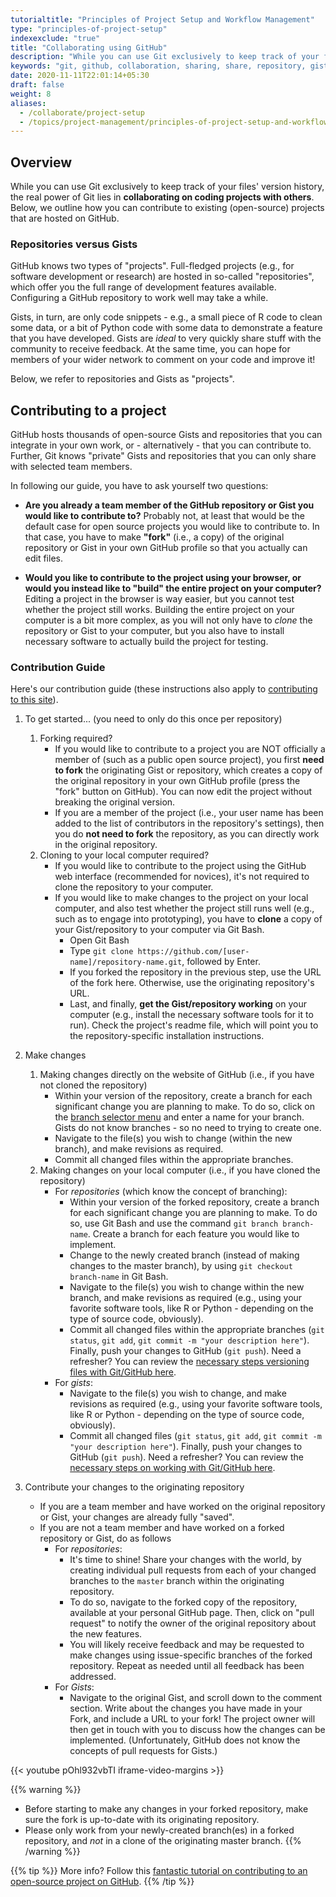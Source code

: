 ```yaml
---
tutorialtitle: "Principles of Project Setup and Workflow Management"
type: "principles-of-project-setup"
indexexclude: "true"
title: "Collaborating using GitHub"
description: "While you can use Git exclusively to keep track of your files' version history, the real power of Git lies in collaborating on projects with others."
keywords: "git, github, collaboration, sharing, share, repository, gist, contributing"
date: 2020-11-11T22:01:14+05:30
draft: false
weight: 8
aliases:
  - /collaborate/project-setup
  - /topics/project-management/principles-of-project-setup-and-workflow-management/collaboration
---
```


## Overview

While you can use Git exclusively to keep track of your files' version history,
the real power of Git lies in **collaborating on coding projects with others**. Below, we outline how you can contribute to existing (open-source) projects that are hosted on GitHub.

### Repositories versus Gists

GitHub knows two types of "projects". Full-fledged projects (e.g., for software
development or research) are hosted in so-called "repositories", which offer you
the full range of development features available. Configuring a GitHub repository
to work well may take a while.

Gists, in turn, are only code snippets - e.g., a small piece of R code to
clean some data, or a bit of Python code with some data to demonstrate a feature
that you have developed. Gists are *ideal* to very quickly share stuff with
the community to receive feedback. At the same time, you can hope for members of
your wider network to comment on your code and improve it!

Below, we refer to repositories and Gists as "projects".

## Contributing to a project

GitHub hosts thousands of open-source Gists and repositories that you can
integrate in your own work, or - alternatively - that you can contribute to. Further,
Git knows "private" Gists and repositories that you can only share with selected
team members.

In following our guide, you have to ask yourself two questions:

- **Are you already a team member of the GitHub repository or Gist you would
like to contribute to?** Probably not, at least that would be the default case for open source projects you
    would like to contribute to. In that case, you have to make **"fork"** (i.e., a copy) of the
    original repository or Gist in your own GitHub profile so that you actually
    can edit files.

- **Would you like to contribute to the project using your browser, or would you instead
like to "build" the entire project on your computer?** Editing a project in the browser is way easier, but you cannot test whether
    the project still works. Building the entire project on your computer is a bit more complex, as you
    will not only have to *clone* the repository or Gist to your computer,
    but you also have to install necessary software to actually build the project
    for testing.

### Contribution Guide

Here's our contribution guide (these instructions
    also apply to [contributing to this site](/contribute)).

1. To get started... (you need to only do this once per repository)
    1. Forking required?
        - If you would like to contribute to a project you are NOT officially a member of (such as a public open source project), you first **need to fork** the originating Gist or repository, which creates a copy of the original repository in your own GitHub profile (press the "fork" button on GitHub). You can now edit the project without breaking the original version.
        - If you are a member of the project (i.e., your user name has been added to the list of contributors in the repository's settings), then you do **not need to fork** the repository, as you can directly work in the original repository.
    2. Cloning to your local computer required?
        - If you would like to contribute to the project using the GitHub web interface (recommended for novices), it's not required to clone the repository to your computer.
        - If you would like to make changes to the project on your local computer, and also test whether the project still runs well (e.g., such as to engage into prototyping), you have to **clone** a copy of your Gist/repository to your computer via Git Bash.
            - Open Git Bash
            - Type `git clone https://github.com/[user-name]/repository-name.git`, followed by Enter.
            - If you forked the repository in the previous step, use the URL of the fork here. Otherwise, use the originating repository's URL.
            - Last, and finally, **get the Gist/repository working** on your computer (e.g., install the necessary software tools for it to run). Check the project's readme file, which will point you to the repository-specific installation instructions.

2. Make changes
    1. Making changes directly on the website of GitHub (i.e., if you have not cloned the repository)
        - Within your version of the repository, create a branch for each significant change you are planning to make. To do so, click on the [branch selector menu](https://help.github.com/en/github/collaborating-with-issues-and-pull-requests/creating-and-deleting-branches-within-your-repository) and enter a name for your branch. Gists do not know branches - so no need to trying to create one.
        - Navigate to the file(s) you wish to change (within the new branch), and make revisions as required.
        - Commit all changed files within the appropriate branches.
    2. Making changes on your local computer (i.e., if you have cloned the repository)
        - For *repositories* (which know the concept of branching):
            - Within your version of the forked repository, create a branch for each significant change you are planning to make. To do so, use Git Bash and use the command `git branch branch-name`. Create a branch for each feature you would like to implement.
            - Change to the newly created branch (instead of making changes to the master branch), by using `git checkout branch-name` in Git Bash.
            - Navigate to the file(s) you wish to change within the new branch, and make revisions as required (e.g., using your favorite software tools, like R or Python - depending on the type of source code, obviously).
            - Commit all changed files within the appropriate branches (`git status`, `git add`, `git commit -m "your description here"`). Finally, push your changes to GitHub (`git push`). Need a refresher? You can review the [necessary steps versioning files with Git/GitHub here](../versioning).
        - For *gists*:
            - Navigate to the file(s) you wish to change, and make revisions as required (e.g., using your favorite software tools, like R or Python - depending on the type of source code, obviously).
            - Commit all changed files (`git status`, `git add`, `git commit -m "your description here"`). Finally, push your changes to GitHub (`git push`). Need a refresher? You can review the [necessary steps on working with Git/GitHub here](../versioning).

3. Contribute your changes to the originating repository
    - If you are a team member and have worked on the original repository or Gist, your changes
    are already fully "saved".
    - If you are not a team member and have worked on a forked repository or Gist, do as follows
        - For *repositories*:
            - It's time to shine! Share your changes with the world, by creating individual pull requests from each of your changed branches to the `master` branch within the originating repository.
            - To do so, navigate to the forked copy of the repository, available at your personal GitHub page. Then, click on "pull request" to notify the owner of the original repository about the new features.
            - You will likely receive feedback and may be requested to make changes using issue-specific branches of the forked repository. Repeat as needed until all feedback has been addressed.
        - For *Gists*:
            - Navigate to the original Gist, and scroll down to the comment section. Write about the changes you have made in your Fork, and include a URL to your fork! The project owner will then get in touch with you to discuss how the changes can be implemented. (Unfortunately, GitHub does not know the concepts of pull requests for Gists.)

{{< youtube pOhl932vbTI iframe-video-margins >}}

{{% warning %}}
- Before starting to make any changes in your forked repository, make sure the fork is up-to-date with its originating repository.
- Please only work from your newly-created branch(es) in a forked repository, and *not* in a clone of the originating master branch.
{{% /warning %}}

{{% tip %}}
More info? Follow this [fantastic tutorial on contributing to an open-source project on GitHub](https://akrabat.com/the-beginners-guide-to-contributing-to-a-github-project/).
{{% /tip %}}
